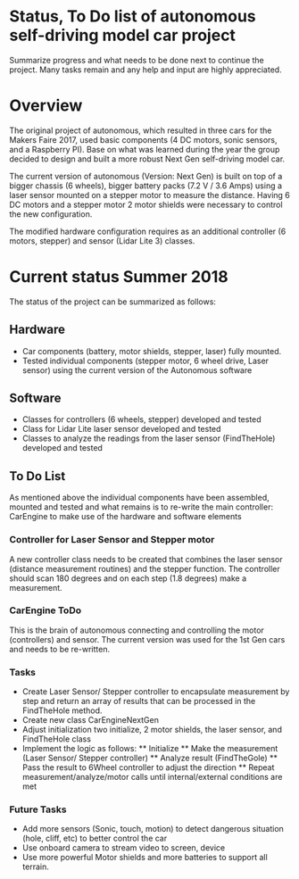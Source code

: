 # Status, To Do list of autonomous self-driving model car project
Summarize progress and what needs to be done next to continue the project. Many tasks remain and any help and input are highly appreciated.

# Overview
The original project of autonomous, which resulted in three cars for the Makers Faire 2017, used basic components (4 DC motors, sonic sensors, and a Raspberry PI). Base on what was learned during the year the group decided to design and built a more robust Next Gen self-driving model car.

The current version of autonomous (Version: Next Gen) is built on top of a bigger chassis (6 wheels), bigger battery packs (7.2 V / 3.6 Amps) using a laser sensor mounted on a stepper motor to measure the distance. Having 6 DC motors and a stepper motor 2 motor shields were necessary to control the new configuration. 

The modified hardware configuration requires as an additional controller (6 motors, stepper)  and sensor (Lidar Lite 3) classes. 

# Current status Summer 2018
The status of the project can be summarized as follows:
## Hardware
* Car components (battery, motor shields, stepper, laser) fully mounted. 
* Tested individual components (stepper motor, 6 wheel drive, Laser sensor) using the current version of the Autonomous software
## Software
* Classes for controllers (6 wheels, stepper) developed and tested
* Class for Lidar Lite laser sensor developed and tested
* Classes to analyze the readings from the laser sensor (FindTheHole) developed and tested 

## To Do List
As mentioned above the individual components have been assembled, mounted and tested and what remains is to re-write the main controller: CarEngine to make use of the hardware and software elements

### Controller for Laser Sensor and Stepper motor
A new controller class needs to be created that combines the laser sensor (distance measurement routines) and the stepper function. The controller should scan 180 degrees and on each step (1.8 degrees) make a measurement. 

### CarEngine ToDo
This is the brain of autonomous connecting and controlling the motor (controllers) and sensor. The current version was used for the 1st Gen cars and needs to be re-written.

### Tasks
* Create Laser Sensor/ Stepper controller to encapsulate measurement by step and return an array of results that can be processed in the FindTheHole method.
* Create new class CarEngineNextGen
* Adjust initialization two initialize, 2 motor shields, the laser sensor, and FindTheHole class
* Implement the logic as follows:
** Initialize
** Make the measurement (Laser Sensor/ Stepper controller)
** Analyze result (FindTheGole)
** Pass the result to 6Wheel controller to adjust the direction
** Repeat measurement/analyze/motor calls until internal/external conditions are met

### Future Tasks
* Add more sensors (Sonic, touch, motion) to detect dangerous situation (hole, cliff, etc) to better control the car
* Use onboard camera to stream video to screen, device
* Use more powerful Motor shields and more batteries to support all terrain.

